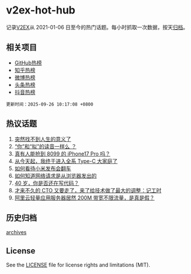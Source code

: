 # v2ex-hot-hub

 记录[V2EX](https://www.v2ex.com/)从 2021-01-06 日至今的热门话题。每小时抓取一次数据，按天[归档](archives)。
 
 ## 相关项目

- [GitHub热榜](https://github.com/snaildev/github-hot-hub)
- [知乎热榜](https://github.com/snaildev/zhihu-hot-hub)
- [微博热榜](https://github.com/snaildev/weibo-hot-hub)
- [头条热榜](https://github.com/snaildev/toutiao-hot-hub)
- [抖音热榜](https://github.com/snaildev/douyin-hot-hub)


 `更新时间：2025-09-26 10:17:08 +0800`

## 热议话题

1. [突然找不到人生的意义了](https://www.v2ex.com/t/1161738)
1. [“你”和“拟”的读音一样么 ？](https://www.v2ex.com/t/1161686)
1. [真有人能抢到 8099 的 iPhone17 Pro 吗？](https://www.v2ex.com/t/1161730)
1. [从今天起，我终于进入全系 Type-C 大家庭了](https://www.v2ex.com/t/1161739)
1. [如何看待小米发布会翻车](https://www.v2ex.com/t/1161896)
1. [如何知道网络请求是从浏览器发出的](https://www.v2ex.com/t/1161719)
1. [40 岁，你是否还在写代码？](https://www.v2ex.com/t/1161691)
1. [才来不久的 CTO 又要走了，来了给技术做了最大的调整：记工时](https://www.v2ex.com/t/1161770)
1. [阿里云轻量应用服务器居然 200M 带宽不限流量，是真是假？](https://www.v2ex.com/t/1161729)

## 历史归档

[archives](archives)

## License

See the [LICENSE](LICENSE) file for license rights and limitations (MIT).
